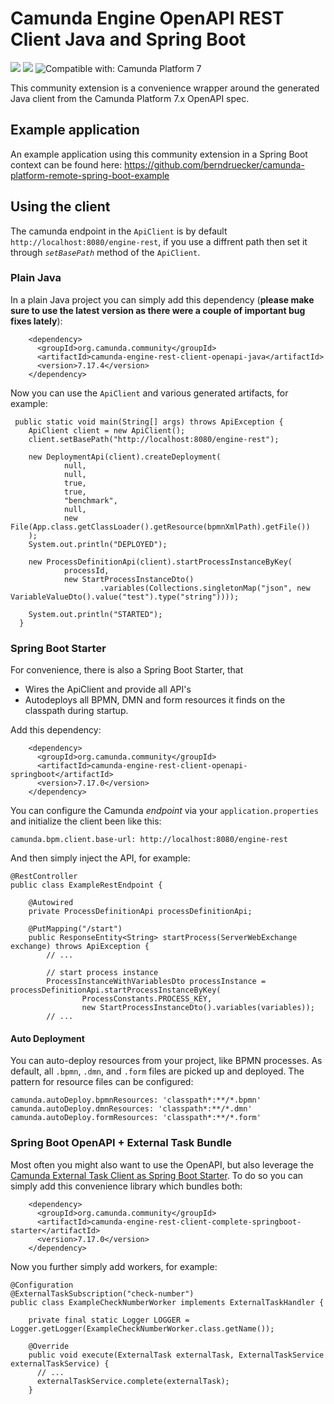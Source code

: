 # Camunda Engine OpenAPI REST Client Java and Spring Boot

[![](https://img.shields.io/badge/Community%20Extension-An%20open%20source%20community%20maintained%20project-FF4700)](https://github.com/camunda-community-hub/community) [![](https://img.shields.io/badge/Lifecycle-Incubating-blue)](https://github.com/Camunda-Community-Hub/community/blob/main/extension-lifecycle.md#incubating-) ![Compatible with: Camunda Platform 7](https://img.shields.io/badge/Compatible%20with-Camunda%20Platform%207-26d07c)

This community extension is a convenience wrapper around the generated Java client from the Camunda Platform 7.x OpenAPI spec. 

## Example application

An example application using this community extension in a Spring Boot context can be found here: https://github.com/berndruecker/camunda-platform-remote-spring-boot-example

## Using the client

The camunda endpoint in the `ApiClient` is by default `http://localhost:8080/engine-rest`, if you use a diffrent path then set it through *`setBasePath`* method of the `ApiClient`.

### Plain Java

In a plain Java project you can simply add this dependency (**please make sure to use the latest version as there were a couple of important bug fixes lately**):

```
    <dependency>
      <groupId>org.camunda.community</groupId>
      <artifactId>camunda-engine-rest-client-openapi-java</artifactId>
      <version>7.17.4</version>
    </dependency>
```

Now you can use the `ApiClient` and various generated artifacts, for example:

```
 public static void main(String[] args) throws ApiException {
    ApiClient client = new ApiClient();
    client.setBasePath("http://localhost:8080/engine-rest");

    new DeploymentApi(client).createDeployment(
            null,
            null,
            true,
            true,
            "benchmark",
            null,
            new File(App.class.getClassLoader().getResource(bpmnXmlPath).getFile())
    );
    System.out.println("DEPLOYED");

    new ProcessDefinitionApi(client).startProcessInstanceByKey(
            processId,
            new StartProcessInstanceDto()
                    .variables(Collections.singletonMap("json", new VariableValueDto().value("test").type("string"))));

    System.out.println("STARTED");
  }
```

### Spring Boot Starter

For convenience, there is also a Spring Boot Starter, that

* Wires the ApiClient and provide all API's
* Autodeploys all BPMN, DMN and form resources it finds on the classpath during startup.

Add this dependency: 

```
    <dependency>
      <groupId>org.camunda.community</groupId>
      <artifactId>camunda-engine-rest-client-openapi-springboot</artifactId>
      <version>7.17.0</version>
    </dependency>
```

You can configure the Camunda *endpoint* via your `application.properties` and initialize the client been like this:

```
camunda.bpm.client.base-url: http://localhost:8080/engine-rest
```

And then simply inject the API, for example:

```
@RestController
public class ExampleRestEndpoint {

    @Autowired
    private ProcessDefinitionApi processDefinitionApi;

    @PutMapping("/start")
    public ResponseEntity<String> startProcess(ServerWebExchange exchange) throws ApiException {
        // ...

        // start process instance
        ProcessInstanceWithVariablesDto processInstance = processDefinitionApi.startProcessInstanceByKey(
                ProcessConstants.PROCESS_KEY,
                new StartProcessInstanceDto().variables(variables));
        // ...
```

#### Auto Deployment

You can auto-deploy resources from your project, like BPMN processes. As default, all `.bpmn`, `.dmn`, and `.form` files are picked up and deployed. The pattern for resource files can be configured:

```
camunda.autoDeploy.bpmnResources: 'classpath*:**/*.bpmn'
camunda.autoDeploy.dmnResources: 'classpath*:**/*.dmn'
camunda.autoDeploy.formResources: 'classpath*:**/*.form'
```

### Spring Boot OpenAPI + External Task Bundle

Most often you might also want to use the OpenAPI, but also leverage the [Camunda External Task Client as Spring Boot Starter](https://github.com/camunda/camunda-bpm-platform/tree/master/spring-boot-starter/starter-client). To do so you can simply add this convenience library which bundles both:

```
    <dependency>
      <groupId>org.camunda.community</groupId>
      <artifactId>camunda-engine-rest-client-complete-springboot-starter</artifactId>
      <version>7.17.0</version>
    </dependency>
```

Now you further simply add workers, for example:

```
@Configuration
@ExternalTaskSubscription("check-number")
public class ExampleCheckNumberWorker implements ExternalTaskHandler {

    private final static Logger LOGGER = Logger.getLogger(ExampleCheckNumberWorker.class.getName());

    @Override
    public void execute(ExternalTask externalTask, ExternalTaskService externalTaskService) {
      // ...
      externalTaskService.complete(externalTask);
    }
```


